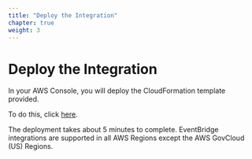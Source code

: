 ```yaml
---
title: "Deploy the Integration"
chapter: true
weight: 3
---
```


# Deploy the Integration

In your AWS Console, you will deploy the CloudFormation template provided.

To do this, click [here](https://fwd.aws/k54Ky?).

The deployment takes about 5 minutes to complete. EventBridge integrations are supported in all AWS Regions except the AWS GovCloud (US) Regions.




